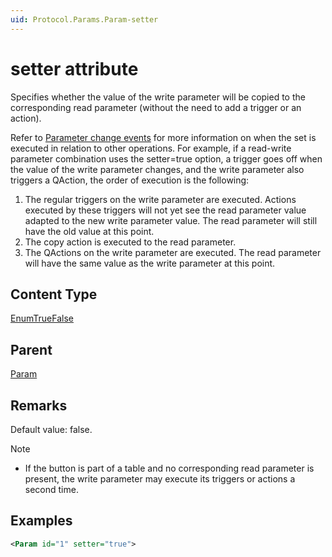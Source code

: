 ```yaml
---
uid: Protocol.Params.Param-setter
---
```


# setter attribute

Specifies whether the value of the write parameter will be copied to the corresponding read parameter (without the need to add a trigger or an action).

Refer to [Parameter change events](xref:LogicParameters#parameter-change-events) for more information on when the set is executed in relation to other operations. For example, if a read-write parameter combination uses the setter=true option, a trigger goes off when the value of the write parameter changes, and the write parameter also triggers a QAction, the order of execution is the following:

1. The regular triggers on the write parameter are executed. Actions executed by these triggers will not yet see the read parameter value adapted to the new write parameter value. The read parameter will still have the old value at this point.
1. The copy action is executed to the read parameter.
1. The QActions on the write parameter are executed. The read parameter will have the same value as the write parameter at this point.

## Content Type

[EnumTrueFalse](xref:Protocol-EnumTrueFalse)

## Parent

[Param](xref:Protocol.Params.Param)

## Remarks

Default value: false.

> [!NOTE]
>
> - If the button is part of a table and no corresponding read parameter is present, the write parameter may execute its triggers or actions a second time.

## Examples

```xml
<Param id="1" setter="true">
```
